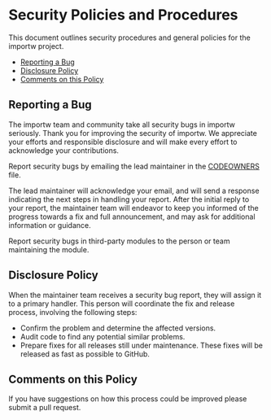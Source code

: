 # Security Policies and Procedures

This document outlines security procedures and general policies for the importw project.

- [Reporting a Bug](#reporting-a-bug)
- [Disclosure Policy](#disclosure-policy)
- [Comments on this Policy](#comments-on-this-policy)

## Reporting a Bug

The importw team and community take all security bugs in importw seriously. Thank you for improving the security of importw. We appreciate your efforts and responsible disclosure and will make every effort to acknowledge your
contributions.

Report security bugs by emailing the lead maintainer in the
[CODEOWNERS](./.github/CODEOWNERS.md) file.

The lead maintainer will acknowledge your email, and will send a response indicating the next steps in handling your report. After the initial reply to your report, the maintainer team will endeavor to keep you informed of the progress towards a fix and full announcement, and may ask for additional information or guidance.

Report security bugs in third-party modules to the person or team maintaining the module.

## Disclosure Policy

When the maintainer team receives a security bug report, they will assign it to a primary handler. This person will coordinate the fix and release process, involving the following steps:

- Confirm the problem and determine the affected versions.
- Audit code to find any potential similar problems.
- Prepare fixes for all releases still under maintenance. These fixes will be released as fast as possible to GitHub.

## Comments on this Policy

If you have suggestions on how this process could be improved please submit a pull request.
